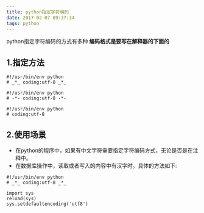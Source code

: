 ```yaml
---
title: python指定字符编码
date: 2017-02-07 09:37:14
tags: python
---
```


python指定字符编码的方式有多种
**编码格式是要写在解释器的下面的**


## 1.指定方法
```
#!/usr/bin/env python
# _*_ coding:utf-8 _*_
```

```
#!/usr/bin/env python
# -*- coding:utf-8 -*-
```

```
#!/usr/bin/env python
# coding:utf-8
```

## 2.使用场景
- 在python的程序中，如果有中文字符需要指定字符编码方式，无论是否是在注释中。
- 在数据库操作中，读取或者写入的内容中有汉字时。具体的方法如下:
```
#!/usr/bin/env python
# _*_ coding:utf-8 _*_

import sys
reload(sys)                                                                      
sys.setdefaultencoding('utf8')
```
